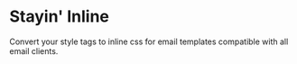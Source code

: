# Stayin' Inline
Convert your style tags to inline css for email templates compatible with all email clients.
